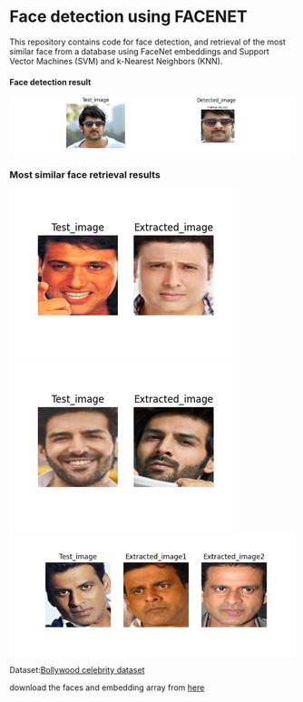 # Face detection using FACENET

This repository contains code for face detection, and retrieval of the most similar face from a database using FaceNet embeddings and Support Vector Machines (SVM) and k-Nearest Neighbors (KNN).  

#### Face detection result
![](Detection_result.png)
### Most similar face retrieval results
![](Extraction_result.png) 
![](Extraction_result1.png)   
![](Extraction_result2.png)  

Dataset:[Bollywood celebrity dataset](https://www.kaggle.com/datasets/havingfun/100-bollywood-celebrity-faces)  



download the faces and embedding array from [here](https://drive.google.com/drive/folders/1jDw5lui7ru3s4Xv9CRFkZfHFdm3j6Jgm?usp=sharing)
